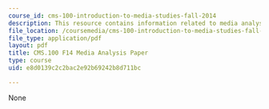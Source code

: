 ```yaml
---
course_id: cms-100-introduction-to-media-studies-fall-2014
description: This resource contains information related to media analysis paper.
file_location: /coursemedia/cms-100-introduction-to-media-studies-fall-2014/e8d0139c2c2bac2e92b69242b8d711bc_MITCMS_100F14_Mda_Anal_Std.pdf
file_type: application/pdf
layout: pdf
title: CMS.100 F14 Media Analysis Paper
type: course
uid: e8d0139c2c2bac2e92b69242b8d711bc

---
```

None